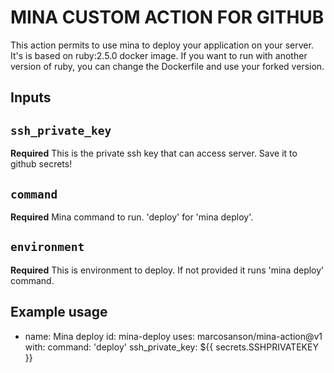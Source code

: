 # MINA CUSTOM ACTION FOR GITHUB

This action permits to use mina to deploy your application on your server.
It's is based on ruby:2.5.0 docker image. If you want to run with another version of ruby, you can change the Dockerfile and use your forked version.

## Inputs

## `ssh_private_key`

**Required** This is the private ssh key that can access server. Save it to github secrets!

## `command`

**Required** Mina command to run. 'deploy' for 'mina deploy'.

## `environment`

**Required** This is environment to deploy. If not provided it runs 'mina deploy' command.


## Example usage

- name: Mina deploy
  id: mina-deploy
  uses: marcosanson/mina-action@v1
  with:
    command: 'deploy'
    ssh_private_key: ${{ secrets.SSHPRIVATEKEY }}
